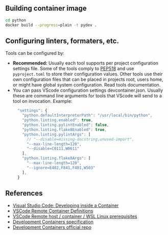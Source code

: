 ## Building container image
```sh
cd python
docker build --progress=plain -t pydev .
```

## Configuring linters, formaters, etc.
Tools can be configured by:
- **Recommended:** Usually each tool supports per project configuration settings file. Some of the tools comply to [PEP518](https://www.python.org/dev/peps/pep-0518/) and use `pyproject.toml` to store their configuration values. Other tools use their own configuration files that can be placed in projects root, users home, or might have global system configuration. Read tools documentation.
- You can pass VScode configuration settings devcontainer.json. Usually these are command line arguments for tools that VScode will send to a tool on invocation. Example:
  ```ts
    "settings": {
      "python.defaultInterpreterPath": "/usr/local/bin/python",
      "python.linting.enabled": true,
      "python.linting.pylintEnabled": false,
      "python.linting.flake8Enabled": true,
      "python.linting.pylintArgs": [
        // "--disable=missing-docstring,unused-import",
        "--max-line-length=120",
        "--disable=C0111,W0611"
      ],
      "python.linting.flake8Args": [
        "--max-line-length=120",
        "--ignore=E402,F841,F401,W503"
      ],
    }
  ```

## References
- [Visual Studio Code: Developing inside a Container](https://code.visualstudio.com/docs/remote/containers)
- [VSCode Remote Container Definitions](https://github.com/microsoft/vscode-dev-containers)
- [VSCode Remote host / container / WSL Linux prerequisites](https://code.visualstudio.com/docs/remote/linux#_remote-host-container-wsl-linux-prerequisites)
- [Development Containers specification](https://containers.dev/)
- [Development Containers official repo](https://github.com/devcontainers)
